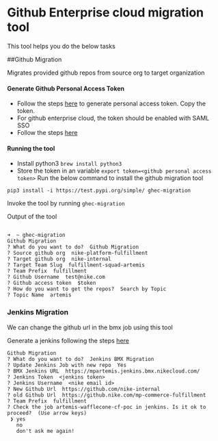 # Github Enterprise cloud migration tool

This tool helps you do the below tasks

##Github Migration

Migrates provided github repos from source org to target organization

#### Generate Github Personal Access Token 

- Follow the steps [here](https://docs.github.com/en/github/authenticating-to-github/keeping-your-account-and-data-secure/creating-a-personal-access-token) to generate personal access token. Copy the token.
- For github enterprise cloud, the token should be enabled with SAML SSO
- Follow the steps [here](https://docs.github.com/en/github/authenticating-to-github/authenticating-with-saml-single-sign-on/authorizing-a-personal-access-token-for-use-with-saml-single-sign-on)

#### Running the tool

- Install python3 ```brew install python3```
- Store the token in an variable ```export token=<github personal access token>```
Run the below command to install the github migration tool

```pip3 install -i https://test.pypi.org/simple/ ghec-migration```

Invoke the tool by running ```ghec-migration```

Output of the tool

```shell script

➜  ~ ghec-migration
Github Migration
? What do you want to do?  Github Migration
? Source github org  nike-platform-fulfillment
? Target github org  nike-internal
? Target Team Slug  fulfillment-squad-artemis
? Team Prefix  fulfillment
? Github Username  test@nike.com
? Github access token  $token
? How do you want to get the repos?  Search by Topic
? Topic Name  artemis

```


### Jenkins Migration

We can change the github url in the bmx job using this tool

Generate a jenkins following the steps [here](https://support.cloudbees.com/hc/en-us/articles/115003090592-How-to-re-generate-my-Jenkins-user-token)

```shell script
Github Migration
? What do you want to do?  Jenkins BMX Migration
? Update Jenkins Job with new repo  Yes
? BMX Jenkins URL  https://mpartemis.jenkins.bmx.nikecloud.com/
? Jenkins Token  <jenkins token>
? Jenkins Username  <nike email id>
? New Github Url  https://github.com/nike-internal
? old Github Url  https://github.nike.com/mp-commerce-fulfillment
? Team Prefix  fulfillment
? Check the job artemis-wafflecone-cf-poc in jenkins. Is it ok to proceed?  (Use arrow keys)
 ❯ yes
   no
   don't ask me again!

```
